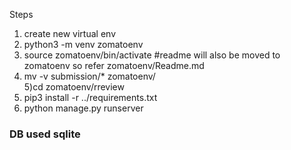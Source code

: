 Steps
1) create new virtual env 
2) python3 -m venv zomatoenv
3) source zomatoenv/bin/activate  #readme will also be moved to zomatoenv so refer zomatoenv/Readme.md
4) mv  -v submission/* zomatoenv/  
5)cd zomatoenv/rreview
6) pip3 install -r ../requirements.txt
7) python manage.py runserver
### DB used sqlite

